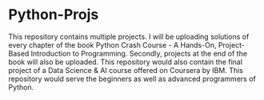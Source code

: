 # Python-Projs
This repository contains multiple projects. 
I will be uploading solutions of every chapter of the book Python Crash Course - A Hands-On, Project-Based Introduction to Programming. 
Secondly, projects at the end of the book will also be uploaded. 
This repository would also contain the final project of a Data Science & AI course offered on Coursera by IBM.
This repository would serve the beginners as well as advanced programmers of Python.
